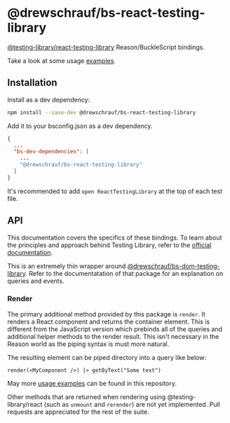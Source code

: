 # @drewschrauf/bs-react-testing-library

[@testing-library/react-testing-library](https://github.com/testing-library/react-testing-library) Reason/BuckleScript bindings.

Take a look at some usage [examples](https://github.com/drewschrauf/bs-testing-library/tree/master/packages/bs-react-testing-library/__tests__/examples).

## Installation

Install as a dev dependency:

```sh
npm install --save-dev @drewschrauf/bs-react-testing-library
```

Add it to your bsconfig.json as a dev dependency.

```json
{
  ...
  "bs-dev-dependencies": [
    ...
    "@drewschrauf/bs-react-testing-library"
  ]
}
```

It's recommended to add `open ReactTestingLibrary` at the top of each test file.

## API

This documentation covers the specifics of these bindings. To learn about the principles and approach behind Testing Library, refer to the [official documentation](https://testing-library.com/).

This is an extremely thin wrapper around [@drewschrauf/bs-dom-testing-library](https://github.com/drewschrauf/bs-testing-library/tree/master/packages/bs-dom-testing-library). Refer to the documentatation of that package for an explanation on queries and events.

### Render

The primary additional method provided by this package is `render`. It renders a React component and returns the container element. This is different from the JavaScript version which prebinds all of the queries and additional helper methods to the render result. This isn't necessary in the Reason world as the piping syntax is must more natural.

The resulting element can be piped directory into a query like below:

```reason
render(<MyComponent />) |> getByText("Some text")
```

May more [usage examples](https://github.com/drewschrauf/bs-testing-library/tree/master/packages/bs-react-testing-library/__tests__/examples) can be found in this repository.

Other methods that are returned when rendering using @testing-library/react (such as `unmount` and `rerender`) are not yet implemented. Pull requests are appreciated for the rest of the suite.
